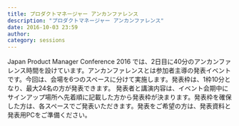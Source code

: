 ```yaml
---
title: プロダクトマネージャー アンカンファレンス
description: "プロダクトマネージャー アンカンファレンス"
date: 2016-10-03 23:59
author:
category: sessions
---
```

Japan Product Manager Conference 2016 では、2日目に40分のアンカンファレンス時間を設けています。アンカンファレンスとは参加者主導の発表イベントです。今回は、会場を6つのスペースに分けて実施します。発表枠は、1枠10分となり、最大24名の方が発表できます。
発表者と講演内容は、イベント会期中にサインアップ場所へ先着順に記載した方から発表枠が決まります。発表枠を確保した方は、各スペースでご発表いただきます。発表をご希望の方は、発表資料と発表用PCをご準備ください。

